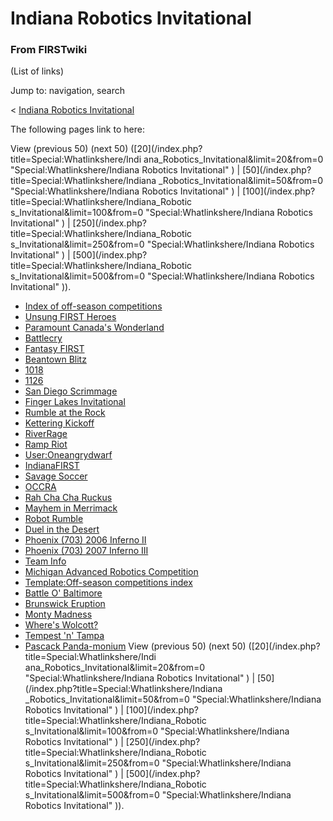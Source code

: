 # Indiana Robotics Invitational

### From FIRSTwiki

(List of links)

Jump to: navigation, search

&lt; [Indiana Robotics
Invitational](/index.php?title=Indiana_Robotics_Invitational&redirect=no
"Indiana Robotics Invitational" )  

The following pages link to here:

View (previous 50) (next 50) ([20](/index.php?title=Special:Whatlinkshere/Indi
ana_Robotics_Invitational&limit=20&from=0 "Special:Whatlinkshere/Indiana
Robotics Invitational" ) | [50](/index.php?title=Special:Whatlinkshere/Indiana
_Robotics_Invitational&limit=50&from=0 "Special:Whatlinkshere/Indiana Robotics
Invitational" ) | [100](/index.php?title=Special:Whatlinkshere/Indiana_Robotic
s_Invitational&limit=100&from=0 "Special:Whatlinkshere/Indiana Robotics
Invitational" ) | [250](/index.php?title=Special:Whatlinkshere/Indiana_Robotic
s_Invitational&limit=250&from=0 "Special:Whatlinkshere/Indiana Robotics
Invitational" ) | [500](/index.php?title=Special:Whatlinkshere/Indiana_Robotic
s_Invitational&limit=500&from=0 "Special:Whatlinkshere/Indiana Robotics
Invitational" )).

  * [Index of off-season competitions](Index_of_off-season_competitions "Index of off-season competitions" )
  * [Unsung FIRST Heroes](Unsung_FIRST_Heroes "Unsung FIRST Heroes" )
  * [Paramount Canada's Wonderland](Paramount_Canada%27s_Wonderland "Paramount Canada's Wonderland" )
  * [Battlecry](Battlecry "Battlecry" )
  * [Fantasy FIRST](Fantasy_FIRST "Fantasy FIRST" )
  * [Beantown Blitz](Beantown_Blitz "Beantown Blitz" )
  * [1018](1018 "1018" )
  * [1126](1126 "1126" )
  * [San Diego Scrimmage](San_Diego_Scrimmage "San Diego Scrimmage" )
  * [Finger Lakes Invitational](Finger_Lakes_Invitational "Finger Lakes Invitational" )
  * [Rumble at the Rock](Rumble_at_the_Rock "Rumble at the Rock" )
  * [Kettering Kickoff](Kettering_Kickoff "Kettering Kickoff" )
  * [RiverRage](RiverRage "RiverRage" )
  * [Ramp Riot](Ramp_Riot "Ramp Riot" )
  * [User:Oneangrydwarf](User:Oneangrydwarf "User:Oneangrydwarf" )
  * [IndianaFIRST](IndianaFIRST "IndianaFIRST" )
  * [Savage Soccer](Savage_Soccer "Savage Soccer" )
  * [OCCRA](OCCRA "OCCRA" )
  * [Rah Cha Cha Ruckus](Rah_Cha_Cha_Ruckus "Rah Cha Cha Ruckus" )
  * [Mayhem in Merrimack](Mayhem_in_Merrimack "Mayhem in Merrimack" )
  * [Robot Rumble](Robot_Rumble "Robot Rumble" )
  * [Duel in the Desert](Duel_in_the_Desert "Duel in the Desert" )
  * [Phoenix (703) 2006 Inferno II](Phoenix_%28703%29_2006_Inferno_II "Phoenix \(703\) 2006 Inferno II" )
  * [Phoenix (703) 2007 Inferno III](Phoenix_%28703%29_2007_Inferno_III "Phoenix \(703\) 2007 Inferno III" )
  * [Team Info](Team_Info "Team Info" )
  * [Michigan Advanced Robotics Competition](Michigan_Advanced_Robotics_Competition "Michigan Advanced Robotics Competition" )
  * [Template:Off-season competitions index](Template:Off-season_competitions_index "Template:Off-season competitions index" )
  * [Battle O' Baltimore](Battle_O%27_Baltimore "Battle O' Baltimore" )
  * [Brunswick Eruption](Brunswick_Eruption "Brunswick Eruption" )
  * [Monty Madness](Monty_Madness "Monty Madness" )
  * [Where's Wolcott?](Where%27s_Wolcott%3F "Where's Wolcott?" )
  * [Tempest 'n' Tampa](Tempest_%27n%27_Tampa "Tempest 'n' Tampa" )
  * [Pascack Panda-monium](Pascack_Panda-monium "Pascack Panda-monium" )
View (previous 50) (next 50) ([20](/index.php?title=Special:Whatlinkshere/Indi
ana_Robotics_Invitational&limit=20&from=0 "Special:Whatlinkshere/Indiana
Robotics Invitational" ) | [50](/index.php?title=Special:Whatlinkshere/Indiana
_Robotics_Invitational&limit=50&from=0 "Special:Whatlinkshere/Indiana Robotics
Invitational" ) | [100](/index.php?title=Special:Whatlinkshere/Indiana_Robotic
s_Invitational&limit=100&from=0 "Special:Whatlinkshere/Indiana Robotics
Invitational" ) | [250](/index.php?title=Special:Whatlinkshere/Indiana_Robotic
s_Invitational&limit=250&from=0 "Special:Whatlinkshere/Indiana Robotics
Invitational" ) | [500](/index.php?title=Special:Whatlinkshere/Indiana_Robotic
s_Invitational&limit=500&from=0 "Special:Whatlinkshere/Indiana Robotics
Invitational" )).

